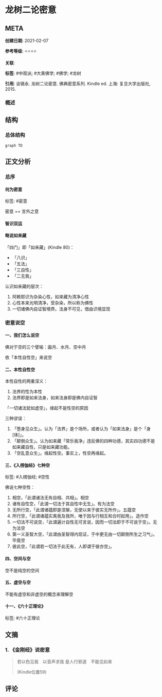 # 龙树二论密意

## META

**创建日期**: 2021-02-07

**参考等级**: ⭐⭐⭐⭐

**关联**: 

**标签**: #中观派; #大乘佛学; #佛学; #龙树

**引用**: 谈锡永. 龙树二论密意. 佛典密意系列. Kindle ed. 上海: 复旦大学出版社, 2015.

### 概述


## 结构

### 总体结构

```mermaid
graph TD

```

## 正文分析

### 总序

#### 何为密意

标签: #密意

密意 == 言外之意

#### 智识双运

#### 略说如来藏

「四门」即「如来藏」(Kindle 80)：

* 「八识」
* 「五法」
* 「三自性」
* 「二无我」

认识如来藏的层次：

1. 阿赖耶识为杂染心性，如来藏为清净心性
2. 心性本来光明清净，受杂染，所以称为佛性
3. 一切诸佛内自证智境界。法身不可见，借由识境显现

### 密意说空

#### 一、我们怎么说空

佛对于空的三个譬喻：画月、水月、空中月

依「本性自性空」来说空

#### 二、本性自性空

本性自性的两重深义：

1. 法界的性为本性
2. 法界即是如来法身，如来法身即是佛内自证智

「一切诸法犹如虚空」，缘起不是性空的原因



三种谬误：

1. 「堕身见众生」。认为「法界」是个场所，或者认为「如来法身」是个「身[体]」。
2. 「颠倒众生」。认为如来藏「常乐我净」违反佛的四种功德，其实四功德不是如来藏自性，只是如来藏功能。
3. 「空乱意众生」。缘起性空。事实上，性空再缘起。

#### 三、《入楞伽经》七种空

标签: #入楞伽经; #空性

佛说七种空性：

1. 相空，「此谓诸法无有自相、共相」。相空
2. 诸有自性空，「此谓一切法于其自性中无生」。有为法空
3. 无所行空，「此谓诸蕴即是涅槃，无使以来于彼实无所作」。五蕴空
4. 所行空，「此谓诸蕴实离我及我所，唯于因与行相互和合时起用」。造作空
5. 一切法不可说空，「此谓遍计自性无可言说，因而一切法即于不可说于空」。无为法空
6. 第一义圣智大空，「此谓由圣智得内现证，于中更无由一切颠倒所生之习气」。毕竟空
7. 彼此空，「此谓若一切法于此无有，人即谓于彼亦空」。

#### 四、空间与空

空不是纯空的空间

#### 五、虚空与空

不能有虚空和非虚空的概念来理解空

#### 十一、《六十正理论》

标签: #六十正理论



## 文摘

### 1. 《金刚经》说密意

> 若以色见我　以音声求我  是人行邪道　不能见如来
>
> (Kindle位置59)

## 评论
